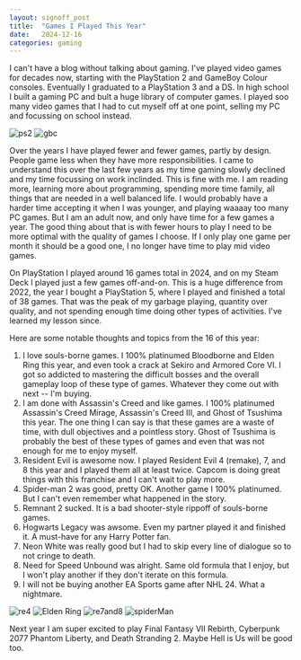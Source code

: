 ```yaml
---
layout: signoff_post
title:  "Games I Played This Year"
date:   2024-12-16
categories: gaming
---
```


I can't have a blog without talking about gaming.
I've played video games for decades now, starting with the PlayStation 2 and GameBoy Colour consoles.
Eventually I graduated to a PlayStation 3 and a DS.
In high school I built a gaming PC and bult a huge library of computer games. 
I played soo many video games that I had to cut myself off at one point, selling my PC and focussing on school instead. 

![ps2](https://www.lifewire.com/thmb/YljTSuEHBxdV5qRvvnewKmRTkB8=/1500x0/filters:no_upscale():max_bytes(150000):strip_icc()/playstation2-75a4c7cb06ea40a597c267ee3662681a.jpg)
![gbc](https://i.ytimg.com/vi/la--KfCQKA4/hq720.jpg?sqp=-oaymwEhCK4FEIIDSFryq4qpAxMIARUAAAAAGAElAADIQj0AgKJD&rs=AOn4CLCJxwr32lVrKKRNHX2-Q_99kRjpcA)


Over the years I have played fewer and fewer games, partly by design.
People game less when they have more responsibilities.
I came to understand this over the last few years as my time gaming slowly declined and my time focussing on work inclinded. 
This is fine with me.
I am reading more, learning more about programming, spending more time family, all things that are needed in a well balanced life. 
I would probably have a harder time accepting it when I was younger, and playing waaaay too many PC games. 
But I am an adult now, and only have time for a few games a year. 
The good thing about that is with fewer hours to play I need to be more optimal with the quality of games I choose.
If I only play one game per month it should be a good one, I no longer have time to play mid video games.

On PlayStation I played around 16 games total in 2024, and on my Steam Deck I played just a few games off-and-on.
This is a huge difference from 2022, the year I bought a PlayStation 5, where I played and finished a total of 38 games.
That was the peak of my garbage playing, quantity over quality, and not spending enough time doing other types of activities.
I've learned my lesson since.

Here are some notable thoughts and topics from the 16 of this year:

1. I love souls-borne games. I 100% platinumed Bloodborne and Elden Ring this year, and even took a crack at Sekiro and Armored Core VI. I got so addicted to mastering the difficult bosses and the overall gameplay loop of these type of games. Whatever they come out with next -- I'm buying. 
2. I am done with Assassin's Creed and like games. I 100% platinumed Assassin's Creed Mirage, Assassin's Creed III, and Ghost of Tsushima this year. The one thing I can say is that these games are a waste of time, with dull objectives and a pointless story. Ghost of Tsushima is probably the best of these types of games and even that was not enough for me to enjoy myself.
3. Resident Evil is awesome now. I played Resident Evil 4 (remake), 7, and 8 this year and I played them all at least twice. Capcom is doing great things with this franchise and I can't wait to play more.
4. Spider-man 2 was good, pretty OK. Another game I 100% platinumed. But I can't even remember what happened in the story. 
5. Remnant 2 sucked. It is a bad shooter-style rippoff of souls-borne games.
6. Hogwarts Legacy was awsome. Even my partner played it and finished it. A must-have for any Harry Potter fan. 
7. Neon White was really good but I had to skip every line of dialogue so to not cringe to death.
8. Need for Speed Unbound was alright. Same old formula that I enjoy, but I won't play another if they don't iterate on this formula.
9. I will not be buying another EA Sports game after NHL 24. What a nightmare.

![re4](https://www.residentevil.com/re4/assets/images/trailer/thumb-220603-re.jpg)
![Elden Ring](https://images.ladbible.com/resize?type=webp&quality=70&width=3840&fit=contain&gravity=auto&url=https://images.ladbiblegroup.com/v3/assets/bltbc1876152fcd9f07/blt220f481047315ae0/633d48a117b7fa1113c9195a/bbtv.png)
![re7and8](https://encrypted-tbn0.gstatic.com/images?q=tbn:ANd9GcSYau-y-D2kSfTPqOkdHgzYwLgbVgnOhuQjmw&s)
![spiderMan](https://i.ytimg.com/vi/3MVohpYMrbQ/maxresdefault.jpg)

Next year I am super excited to play Final Fantasy VII Rebirth, Cyberpunk 2077 Phantom Liberty, and Death Stranding 2. Maybe Hell is Us will be good too.